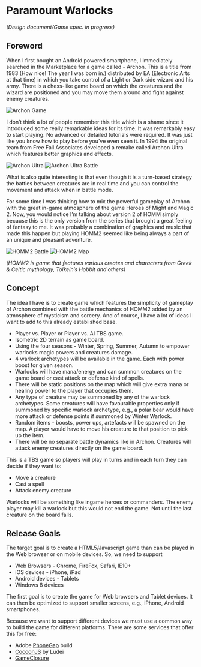 Paramount Warlocks
========================

_(Design document/Game spec. in progress)_

## Foreword

When I first bought an Android powered smartphone, I immediately searched in the Marketplace for a game called - Archon.  This is a title from 1983 (How nice! The year I was born in.) distributed by EA (Electronic Arts at that time) in which you take control of a Light or Dark side wizard and his army. There is a chess-like game board on which the creatures and the wizard are positioned and you may move them around and fight against enemy creatures.

![Archon Game](http://i.imgur.com/Ihue1NI.png)

I don’t think a lot of people remember this title which is a shame since it introduced some really remarkable ideas for its time. It was remarkably easy to start playing. No advanced or detailed tutorials were required. It was just like you know how to play before you’ve even seen it. In 1994 the original team from Free Fall Associates developed a remake  called Archon Ultra which features better graphics and effects.

![Archon Ultra](http://i.imgur.com/UCZgCy7.png)
![Archon Ultra Battle](http://i.imgur.com/MO3MO7N.png)

What is also quite interesting is that even though it is a turn-based strategy the battles between creatures are in real time and you can control the movement and attack when in battle mode.

For some time I was thinking how to mix the powerful gameplay of Archon with the great in-game atmosphere of the game Heroes of Might and Magic 2. Now, you would notice I’m talking about version 2 of HOMM simply because this is the only version from the series that brought a great feeling of fantasy to me. It was probably a combination of graphics and music that made this happen but playing HOMM2 seemed like being always a part of an unique and pleasant adventure.

![HOMM2 Battle](http://i.imgur.com/EO2hpQ8.png)
![HOMM2 Map](http://i.imgur.com/tSTEpRP.png)
 
_(HOMM2 is game that features various creates and characters from Greek & Celtic mythology, Tolkein’s Hobbit and others)_

## Concept

The idea I have is to create game which features the simplicity of gameplay of Archon combined with the battle mechanics of HOMM2 added by an atmosphere of mysticism and sorcery. And of course, I have a lot of ideas I want to add to this already established base. 

* Player vs. Player or Player vs. AI TBS game.
* Isometric 2D terrain as game board.
* Using the four seasons - Winter, Spring, Summer, Autumn to empower warlocks magic powers and creatures damage.
* 4 warlock archetypes will be available in the game. Each with power boost for given season.
* Warlocks will have mana/energy and can summon creatures on the game board or cast attack or defense kind of spells.
* There will be static positions on the map which will give extra mana or healing power to the player that occupies them.
* Any type of creature may be summoned by any of the warlock archetypes. Some creatures will have favourable properties only if summoned by specific warlock archetype, e.g., a polar bear would have more attack or defense points if summoned by Winter Warlock.
* Random items - boosts, power ups, artefacts will be spawned on the map. A player would have to move his creature to that position to pick up the item.
* There will be no separate battle dynamics like in Archon. Creatures will attack enemy creatures directly on the game board.

This is a TBS game so players will play in turns and in each turn they can decide if they want to:
* Move a creature
* Cast a spell
* Attack enemy creature

Warlocks will be something like ingame heroes or commanders. The enemy player may kill a warlock but this would not end the game. Not until the last creature on the board falls.

## Release Goals
The target goal is to create a HTML5/Javascript game than can be played in the Web browser or on mobile devices. So, we need to support
* Web Browsers - Chrome, FireFox, Safari, IE10+
* iOS devices - iPhone, iPad
* Android devices - Tablets
* Windows 8 devices

The first goal is to create the game for Web browsers and Tablet devices. It can then be optimized to support smaller screens, e.g., iPhone, Android smartphones.

Because we want to support different devices we must use a common way to build the game for different platforms. There are some services that offer this for free:
* Adobe [PhoneGap](https://build.phonegap.com/) build
* [CocoonJS](http://www.ludei.com/) by Ludei
* [GameClosure](http://www.gameclosure.com/)


